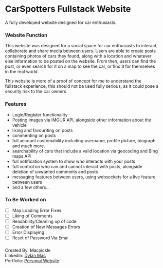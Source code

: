 # CarSpotters Fullstack Website
A fully developed website designed for car enthusiasts. 

### Website Function
This website was designed for a social space for car enthusiasts to interact, collaborate and share media between users. Users are able to create posts containing photos of cars they found, along with a location and whatever else information to be posted on the website. From then, users can find the post, or even search for it on a map to see the car, or find it for themselves in the real world.

This website is more of a proof of concept for me to understand the fullstack experience, this should not be used fully serious, as it could pose a security risk to the car owners.

### Features
- Login/Register functionality
- Posting images via IMGUR API, alongside other information about the vehicle
- liking and favouriting on posts
- commenting on posts
- full account customability including username, profile picture, biograph and much more.
- searchability of cars that include a valid location via geocoding and Bing maps API
- full notification system to show who interacts with your posts
- full control on who can and cannot interact with posts, alongside deletion of unwanted comments and posts
- messaging features between users, using websockets for a live feature between users
- and a few others...

### To Be Worked on
- [ ]  Map Loading Error Fixes
- [ ]  Liking of Comments
- [ ]  Readability/Cleaning up of code
- [ ]  Creation of New Messages Errors
- [ ]  Error Displaying
- [ ]  Reset of Password Via Emai

### 
Created By: Macpickle\
LinkedIn: [Dylan Mac](https://www.linkedin.com/in/dylan-macleod/)\
Portfolio: [Personal Website](https://macpickle.github.io/Personal-website.io/)
